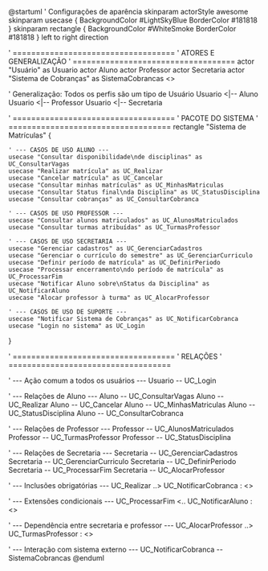 @startuml
' Configurações de aparência
skinparam actorStyle awesome
skinparam usecase {
    BackgroundColor #LightSkyBlue
    BorderColor #181818
}
skinparam rectangle {
    BackgroundColor #WhiteSmoke
    BorderColor #181818
}
left to right direction

' ===================================
' ATORES E GENERALIZAÇÃO
' ===================================
actor "Usuário" as Usuario
actor Aluno
actor Professor
actor Secretaria
actor "Sistema de Cobranças" as SistemaCobrancas <<system>>

' Generalização: Todos os perfis são um tipo de Usuário
Usuario <|-- Aluno
Usuario <|-- Professor
Usuario <|-- Secretaria

' ===================================
' PACOTE DO SISTEMA
' ===================================
rectangle "Sistema de Matrículas" {

    ' --- CASOS DE USO ALUNO ---
    usecase "Consultar disponibilidade\nde disciplinas" as UC_ConsultarVagas
    usecase "Realizar matrícula" as UC_Realizar
    usecase "Cancelar matrícula" as UC_Cancelar
    usecase "Consultar minhas matrículas" as UC_MinhasMatriculas
    usecase "Consultar Status final\nda Disciplina" as UC_StatusDisciplina
    usecase "Consultar cobranças" as UC_ConsultarCobranca

    ' --- CASOS DE USO PROFESSOR ---
    usecase "Consultar alunos matriculados" as UC_AlunosMatriculados
    usecase "Consultar turmas atribuídas" as UC_TurmasProfessor

    ' --- CASOS DE USO SECRETARIA ---
    usecase "Gerenciar cadastros" as UC_GerenciarCadastros
    usecase "Gerenciar o currículo do semestre" as UC_GerenciarCurriculo
    usecase "Definir período de matrícula" as UC_DefinirPeriodo
    usecase "Processar encerramento\ndo período de matrícula" as UC_ProcessarFim
    usecase "Notificar Aluno sobre\nStatus da Disciplina" as UC_NotificarAluno
    usecase "Alocar professor à turma" as UC_AlocarProfessor

    ' --- CASOS DE USO DE SUPORTE ---
    usecase "Notificar Sistema de Cobranças" as UC_NotificarCobranca
    usecase "Login no sistema" as UC_Login
}

' ===================================
' RELAÇÕES
' ===================================

' --- Ação comum a todos os usuários ---
Usuario -- UC_Login

' --- Relações de Aluno ---
Aluno -- UC_ConsultarVagas
Aluno -- UC_Realizar
Aluno -- UC_Cancelar
Aluno -- UC_MinhasMatriculas
Aluno -- UC_StatusDisciplina
Aluno -- UC_ConsultarCobranca

' --- Relações de Professor ---
Professor -- UC_AlunosMatriculados
Professor -- UC_TurmasProfessor
Professor -- UC_StatusDisciplina

' --- Relações de Secretaria ---
Secretaria -- UC_GerenciarCadastros
Secretaria -- UC_GerenciarCurriculo
Secretaria -- UC_DefinirPeriodo
Secretaria -- UC_ProcessarFim
Secretaria -- UC_AlocarProfessor

' --- Inclusões obrigatórias ---
UC_Realizar ..> UC_NotificarCobranca : <<include>>

' --- Extensões condicionais ---
UC_ProcessarFim <.. UC_NotificarAluno : <<extend>>

' --- Dependência entre secretaria e professor ---
UC_AlocarProfessor ..> UC_TurmasProfessor : <<include>>

' --- Interação com sistema externo ---
UC_NotificarCobranca -- SistemaCobrancas
@enduml
